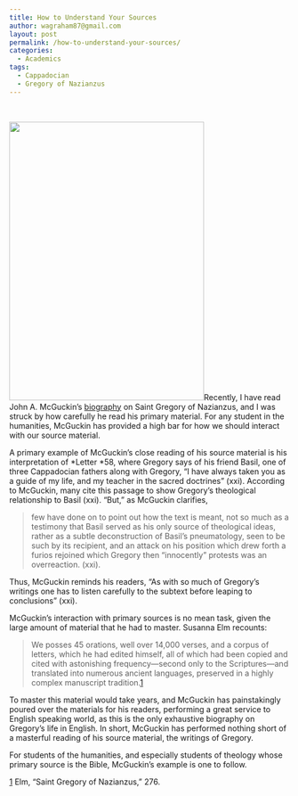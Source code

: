 ```yaml
---
title: How to Understand Your Sources
author: wagraham87@gmail.com
layout: post
permalink: /how-to-understand-your-sources/
categories:
  - Academics
tags:
  - Cappadocian
  - Gregory of Nazianzus
---
```

&nbsp;

<img class="alignright" src="http://ecx.images-amazon.com/images/I/51hi-yiZsRL.jpg" alt="" width="350" height="500" />Recently, I have read John A. McGuckin&#8217;s [biography][1] on Saint Gregory of Nazianzus, and I was struck by how carefully he read his primary material. For any student in the humanities, McGuckin has provided a high bar for how we should interact with our source material.

A primary example of McGuckin’s close reading of his source material is his interpretation of *Letter *58, where Gregory says of his friend Basil, one of three Cappadocian fathers along with Gregory, “I have always taken you as a guide of my life, and my teacher in the sacred doctrines” (xxi). According to McGuckin, many cite this passage to show Gregory’s theological relationship to Basil (xxi). “But,” as McGuckin clarifies,

> few have done on to point out how the text is meant, not so much as a testimony that Basil served as his only source of theological ideas, rather as a subtle deconstruction of Basil’s pneumatology, seen to be such by its recipient, and an attack on his position which drew forth a furios rejoined which Gregory then “innocently” protests was an overreaction. (xxi).

Thus, McGuckin reminds his readers, “As with so much of Gregory’s writings one has to listen carefully to the subtext before leaping to conclusions” (xxi).<!--more-->

McGuckin’s interaction with primary sources is no mean task, given the large amount of material that he had to master. Susanna Elm recounts:

> We posses 45 orations, well over 14,000 verses, and a corpus of letters, which he had edited himself, all of which had been copied and cited with astonishing frequency—second only to the Scriptures—and translated into numerous ancient languages, preserved in a highly complex manuscript tradition.[1]

To master this material would take years, and McGuckin has painstakingly poured over the materials for his readers, performing a great service to English speaking world, as this is the only exhaustive biography on Gregory’s life in English. In short, McGuckin has performed nothing short of a masterful reading of his source material, the writings of Gregory.

For students of the humanities, and especially students of theology whose primary source is the Bible, McGuckin&#8217;s example is one to follow.

[1] Elm, “Saint Gregory of Nazianzus,” 276.

 [1]: http://www.amazon.com/Saint-Gregory-Nazianzus-John-McGuckin/dp/0881418641/ref=sr_1_1?ie=UTF8&qid=1401569336&sr=8-1&keywords=gregory+mcguckin